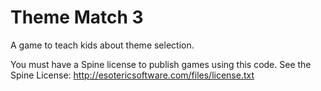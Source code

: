 # Theme Match 3

A game to teach kids about theme selection.

You must have a Spine license to publish games using this code. See the Spine License: http://esotericsoftware.com/files/license.txt
